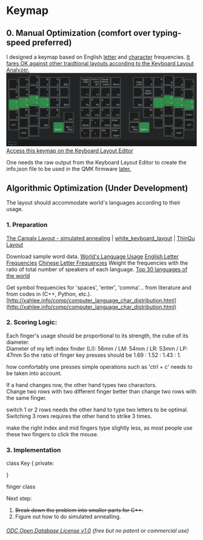 # Keymap 

## 0. Manual Optimization (comfort over typing-speed preferred)
I designed a keymap based on English [letter](https://norvig.com/mayzner.html) and [character](http://xahlee.info/comp/computer_language_char_distribution.html) frequencies. [It fares OK against other traidtional layouts according to the Keyboard Layout Analyzer.](http://patorjk.com/keyboard-layout-analyzer/#/load/hqrGn4NG)  
<img src="./Layer0.PNG">  
[Access this keymap on the Keyboard Layout Editor](http://keyboard-tool.pimpmykeyboard.com/##@_name=EVK%2F_v1.3&author=Yang%20Cui&switchMount=cherry&plate:true%3B&@_x:2.5&f:5&w:1.25&h:1.25%3B&=%0A%0A%23%0A3&_x:15.25&w:1.25&h:1.25%3B&=%0A%0A*%0A8%3B&@_y:-0.75&x:1.25&w:1.25&h:1.25%3B&=%0A%0A%2F@%0A2&_x:1.25&w:1.25&h:1.25%3B&=%0A%0A$%0A4&_w:1.25&h:1.25%3B&=%0A%0A%25%0A5&_w:1.25&h:1.25%3B&=%0A%0A%0AESC&_x:1.25&a:6&w:1.25&h:1.25%3B&=%0A%0AToggle%20Layer%201&_a:4&w:1.25&h:1.25%3B&=ScrlLk%0A%0A%0APrint%20Scr&_w:1.25&h:1.25%3B&=Pause%20Break%0A%0A%0AInsert&_w:1.25&h:1.25%3B&=%0A%0A%0AMenu&_x:1.5&w:1.25&h:1.25%3B&=%0A%0A%0ACaps%20Lock&_w:1.25&h:1.25%3B&=%0A%0A%5E%0A6&_w:1.25&h:1.25%3B&=%0A%0A%2F&%0A7&_x:1.25&w:1.25&h:1.25%3B&=%0A%0A(%0A9%3B&@_y:-0.75&w:1.25&h:1.25%3B&=%0A%0A!%0A1&_x:20.25&w:1.25&h:1.25%3B&=%0A%0A)%0A0%3B&@_y:-0.25&x:2.5&w:1.25&h:1.25%3B&=%0A%0AR%0Ar&_x:15.25&w:1.25&h:1.25%3B&=%0A%0AO%0Ao%3B&@_y:-0.75&x:1.25&w:1.25&h:1.25%3B&=%0A%0AH%0Ah&_x:1.25&w:1.25&h:1.25%3B&=%0A%0AF%0Af&_w:1.25&h:1.25%3B&=%0A%0AX%0Ax&_w:1.25&h:1.25%3B&=%0A%0A%7B%0A%5B&_x:1.25&w:1.25&h:1.25%3B&=%0A%0A%0AF1&_w:1.25&h:1.25%3B&=%2F%2F%0A%0A%0AF2&_w:1.25&h:1.25%3B&=*%0A%0A%0AF3&_w:1.25&h:1.25%3B&=-%0A%0A%0AF4&_x:1.5&w:1.25&h:1.25%3B&=%0A%0A%7D%0A%5D&_a:7&w:1.25&h:1.25%3B&=Back%20Space&_a:4&w:1.25&h:1.25%3B&=%0A%0AY%0Ay&_x:1.25&w:1.25&h:1.25%3B&=%0A%0AU%0Au%3B&@_y:-0.75&w:1.25&h:1.25%3B&=%0A%0AQ%0Aq&_x:20.25&w:1.25&h:1.25%3B&=%0A%0AJ%0Aj%3B&@_y:-0.25&x:2.5&c=%232fa342&w:1.25&h:1.25%3B&=%0A%0AN%0An&_x:15.25&w:1.25&h:1.25%3B&=%0A%0AA%0Aa%3B&@_y:-0.75&x:1.25&w:1.25&h:1.25%3B&=%0A%0AS%0As&_x:1.25&w:1.25&h:1.25%3B&=%0A%0AT%0At&_c=%23cccccc&w:1.25&h:1.25%3B&=%0A%0AD%0Ad&_w:1.25&h:1.25%3B&=%0A%0A%0AEnd&_x:1.25&w:1.25&h:1.25%3B&=7%0A%0A%0AF5&_w:1.25&h:1.25%3B&=8%0A%0A%0AF6&_w:1.25&h:1.25%3B&=9%0A%0A%0AF7&_w:1.25&h:1.25%3B&=+%0A%0A%0AF8&_x:1.5&w:1.25&h:1.25%3B&=%0A%0A%0ADel&_w:1.25&h:1.25%3B&=%0A%0AP%0Ap&_c=%232fa342&w:1.25&h:1.25%3B&=%0A%0AI%0Ai&_x:1.25&w:1.25&h:1.25%3B&=%0A%0AE%0Ae%3B&@_y:-0.75&w:1.25&h:1.25%3B&=%0A%0AL%0Al&_x:20.25&w:1.25&h:1.25%3B&=%0A%0AK%0Ak%3B&@_y:-0.25&x:2.5&c=%23cccccc&w:1.25&h:1.25%3B&=%0A%0AC%0Ac&_x:15.25&w:1.25&h:1.25%3B&=%0A%0A%3C%0A,%3B&@_y:-0.75&x:1.25&w:1.25&h:1.25%3B&=%0A%0AM%0Am&_x:1.25&w:1.25&h:1.25%3B&=%0A%0AV%0Av&_w:1.25&h:1.25%3B&=%0A%0AB%0Ab&_x:2.5&w:1.25&h:1.25%3B&=4%0A%0A%0AF9&_w:1.25&h:1.25%3B&=5%0A%0A%0AF10&_w:1.25&h:1.25%3B&=6%0A%0A%0AF11&_w:1.25&h:1.25%3B&=+%0A%0A%0AF12&_x:2.75&w:1.25&h:1.25%3B&=%0A%0AW%0Aw&_w:1.25&h:1.25%3B&=%0A%0AG%0Ag&_x:1.25&w:1.25&h:1.25%3B&=%0A%0A%3E%0A.%3B&@_y:-0.75&w:1.25&h:1.25%3B&=%0A%0AZ%0Az&_x:20.25&a:7&w:1.25&h:1.25%3B&=Enter%3B&@_y:-0.75&x:6.75&a:4&w:1.25&h:1.25%3B&=%0A%0A%0ACtrl&_x:6.75&w:1.25&h:1.25%3B&=%0A%0A%0ACtrl%3B&@_y:-0.5&x:2.5&w:1.25&h:1.25%3B&=%0A%0A+%0A%2F=&_x:15.25&w:1.25&h:1.25%3B&=%0A%0A%2F:%0A%2F%3B%3B&@_y:-0.75&x:1.25&w:1.25&h:1.25%3B&=%0A%0A%2F_%0A-&_x:1.25&w:1.25&h:1.25%3B&=%0A%0A%0ATab&_x:3.75&w:1.25&h:1.25%3B&=1%0A%0A%0AHome&_w:1.25&h:1.25%3B&=2%0A%0A%0A%0A%0A%0A%0A%0A%0A%E2%86%91&_w:1.25&h:1.25%3B&=3%0A%0A%0AEnd&_w:1.25&h:1.25%3B&=Enter%0A%0A%0APgUp&_x:4&w:1.25&h:1.25%3B&=%0A%0A%22%0A'&_x:1.25&a:0&w:1.25&h:1.25%3B&=%0A%0A%3F%0A%2F%2F%0A.%3B&@_y:-0.75&a:7&w:1.25&h:1.25%3B&=ALT&_x:20.25&w:1.25&h:1.25%3B&=ALT%3B&@_y:-0.75&x:5.5&c=%232fa342&a:4&w:1.25&h:1.25%3B&=%0ASpace&_c=%23cccccc&w:1.25&h:1.25%3B&=%0A%0A%0AWin%20%2F%2F%20Mac&_x:6.75&w:1.25&h:1.25%3B&=%0A%0A%0AWin%20%2F%2F%20Mac&_c=%232fa342&w:1.25&h:1.25%3B&=%0ASpace%3B&@_y:-0.5&x:2.5&c=%23cccccc&w:1.25&h:1.25%3B&=%0A%0A~%0A%60&_x:15.25&w:1.25&h:1.25%3B&=%0A%0A%7C%0A%5C%3B&@_y:-0.75&x:1.25&a:7&w:1.25&h:1.25%3B&=Shift&_x:6.25&a:4&w:1.25&h:1.25%3B&=0%0A%0A%0A%0A%0A%0A%0A%0A%0A%E2%86%90&_w:1.25&h:1.25%3B&=0%0A%0A%0A%0A%0A%0A%0A%0A%0A%E2%86%93&_w:1.25&h:1.25%3B&=Del%0A%0A%0A%0A%0A%0A%0A%0A%0A%E2%86%92&_w:1.25&h:1.25%3B&=Enter%0A%0A%0APgDn&_x:6.5&a:7&w:1.25&h:1.25%3B&=Shift)  



One needs the raw output from the Keyboard Layout Editor to create the info.json file to be used in the QMK firmware [later.](../ElectronicsFirmwareAndSoftware#12-write-custom-codes)



## Algorithmic Optimization (Under Development)
The layout should accommodate world's languages according to their usage.

### 1. Preparation
[The Carpalx Layout - simulated annealing](http://mkweb.bcgsc.ca/carpalx/?simulated_annealing) | [white_keyboard_layout](https://github.com/mw8/white_keyboard_layout) | [ThinQu Layout](https://microexploitation.com/2018/06/04/thinqu/)  

Download sample word data. [World's Language Usage](https://www.vistawide.com/languages/top_30_languages.htm)
[English Letter Frequencies](https://norvig.com/mayzner.html)
[Chinese Letter Frequencies](http://xahlee.info/kbd/chinese_pinyin_letter_frequency.html)
Weight the frequencies with the ratio of total number of speakers of each language.
[Top 30 languages of the world](https://www.vistawide.com/languages/top_30_languages.htm)

Get symbol frequencies for 'spaces', 'enter', 'comma'... from literature and from codes in (C++, Python, etc.). 
[http://xahlee.info/comp/computer_language_char_distribution.html](http://xahlee.info/comp/computer_language_char_distribution.html)


### 2. Scoring Logic:
Each finger's usage should be proportional to its strength, the cube of its diameter.  
Diameter of my left index finder (LI): 56mm / LM: 54mm / LR: 53mm / LP: 47mm
So the ratio of finger key presses should be 1.69 : 1.52 : 1.43 : 1.

how comfortably one presses simple operations such as 'ctrl + c' needs to be taken into account.

If a hand changes row, the other hand types two charactors.  
Change two rows with two different finger better than change two rows with the same finger.

switch 1 or 2 rows needs the other hand to type two letters to be optimal. Switching 3 rows requires the other hand to strike 3 times.

make the right index and mid fingers type slightly less, as most people use these two fingers to click the mouse.

### 3. Implementation

class Key
{
private:
	
}

finger class


Next step:
1. ~~Break down the problem into smaller parts for C++.~~
2. Figure out how to do simulated annealling. 

###### [ODC Open Database License v1.0](https://choosealicense.com/appendix/)  (free but no patent or commercial use)